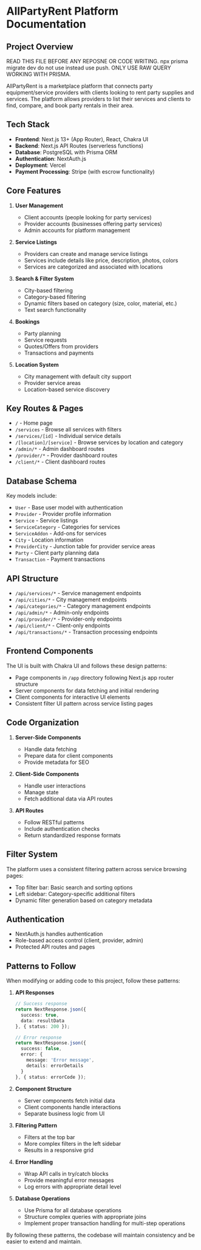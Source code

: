 # AllPartyRent Platform Documentation

## Project Overview

READ THIS FILE BEFORE ANY REPOSNE OR CODE WRITING.
npx prisma migrate dev do not use instead use push.
ONLY USE RAW QUERY WORKING WITH PRISMA.

AllPartyRent is a marketplace platform that connects party equipment/service providers with clients looking to rent party supplies and services. The platform allows providers to list their services and clients to find, compare, and book party rentals in their area.

## Tech Stack

- **Frontend**: Next.js 13+ (App Router), React, Chakra UI
- **Backend**: Next.js API Routes (serverless functions)
- **Database**: PostgreSQL with Prisma ORM
- **Authentication**: NextAuth.js
- **Deployment**: Vercel
- **Payment Processing**: Stripe (with escrow functionality)

## Core Features

1. **User Management**
   - Client accounts (people looking for party services)
   - Provider accounts (businesses offering party services)
   - Admin accounts for platform management

2. **Service Listings**
   - Providers can create and manage service listings
   - Services include details like price, description, photos, colors
   - Services are categorized and associated with locations

3. **Search & Filter System**
   - City-based filtering
   - Category-based filtering
   - Dynamic filters based on category (size, color, material, etc.)
   - Text search functionality

4. **Bookings**
   - Party planning
   - Service requests
   - Quotes/Offers from providers
   - Transactions and payments

5. **Location System**
   - City management with default city support
   - Provider service areas
   - Location-based service discovery

## Key Routes & Pages

- `/` - Home page
- `/services` - Browse all services with filters
- `/services/[id]` - Individual service details
- `/[location]/[service]` - Browse services by location and category
- `/admin/*` - Admin dashboard routes
- `/provider/*` - Provider dashboard routes
- `/client/*` - Client dashboard routes

## Database Schema

Key models include:
- `User` - Base user model with authentication
- `Provider` - Provider profile information
- `Service` - Service listings
- `ServiceCategory` - Categories for services
- `ServiceAddon` - Add-ons for services
- `City` - Location information
- `ProviderCity` - Junction table for provider service areas
- `Party` - Client party planning data
- `Transaction` - Payment transactions

## API Structure

- `/api/services/*` - Service management endpoints
- `/api/cities/*` - City management endpoints
- `/api/categories/*` - Category management endpoints
- `/api/admin/*` - Admin-only endpoints
- `/api/provider/*` - Provider-only endpoints
- `/api/client/*` - Client-only endpoints
- `/api/transactions/*` - Transaction processing endpoints

## Frontend Components

The UI is built with Chakra UI and follows these design patterns:
- Page components in `/app` directory following Next.js app router structure
- Server components for data fetching and initial rendering
- Client components for interactive UI elements
- Consistent filter UI pattern across service listing pages

## Code Organization

1. **Server-Side Components**
   - Handle data fetching
   - Prepare data for client components
   - Provide metadata for SEO

2. **Client-Side Components**
   - Handle user interactions
   - Manage state
   - Fetch additional data via API routes

3. **API Routes**
   - Follow RESTful patterns
   - Include authentication checks
   - Return standardized response formats
   
## Filter System

The platform uses a consistent filtering pattern across service browsing pages:
- Top filter bar: Basic search and sorting options
- Left sidebar: Category-specific additional filters
- Dynamic filter generation based on category metadata

## Authentication

- NextAuth.js handles authentication
- Role-based access control (client, provider, admin)
- Protected API routes and pages

## Patterns to Follow

When modifying or adding code to this project, follow these patterns:

1. **API Responses**
   ```typescript
   // Success response
   return NextResponse.json({ 
     success: true, 
     data: resultData 
   }, { status: 200 });
   
   // Error response
   return NextResponse.json({ 
     success: false, 
     error: { 
       message: 'Error message', 
       details: errorDetails 
     } 
   }, { status: errorCode });
   ```

2. **Component Structure**
   - Server components fetch initial data
   - Client components handle interactions
   - Separate business logic from UI

3. **Filtering Pattern**
   - Filters at the top bar
   - More complex filters in the left sidebar
   - Results in a responsive grid

4. **Error Handling**
   - Wrap API calls in try/catch blocks
   - Provide meaningful error messages
   - Log errors with appropriate detail level

5. **Database Operations**
   - Use Prisma for all database operations
   - Structure complex queries with appropriate joins
   - Implement proper transaction handling for multi-step operations

By following these patterns, the codebase will maintain consistency and be easier to extend and maintain. 